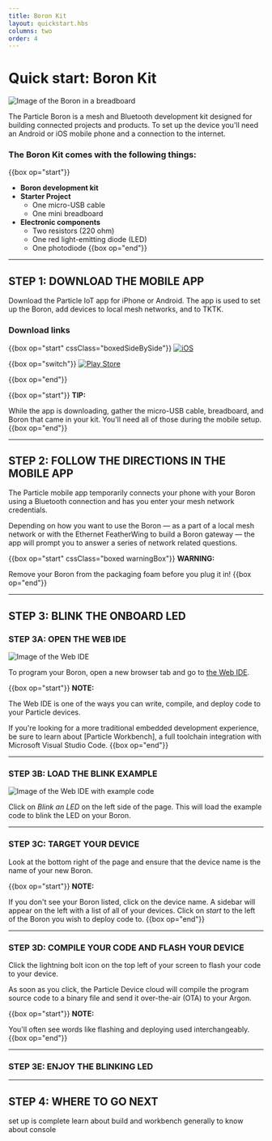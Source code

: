 ```yaml
---
title: Boron Kit
layout: quickstart.hbs
columns: two
order: 4
---
```


# Quick start: Boron Kit

![Image of the Boron in a breadboard](/assets/images/boron-breadboard.jpg)

The Particle Boron is a mesh and Bluetooth development kit designed for building connected projects and products. To set up the device you'll need an Android or iOS mobile phone and a connection to the internet.


### The Boron Kit comes with the following things:

{{box op="start"}}

* **Boron development kit**
* **Starter Project**
  * One micro-USB cable
  * One mini breadboard
* **Electronic components**
  * Two resistors (220 ohm)
  * One red light-emitting diode (LED)
  * One photodiode
{{box op="end"}}

---

## STEP 1: DOWNLOAD THE MOBILE APP

Download the Particle IoT app for iPhone or Android. The app is used to set up the Boron, add devices to local mesh networks, and to TKTK.



### Download links
{{box op="start" cssClass="boxedSideBySide"}}
[![**iOS**](/assets/images/app-store-badge.png)](https://itunes.apple.com/us/app/particle-build-photon-electron/id991459054?ls=1&mt=8)

{{box op="switch"}}
[![Play Store](/assets/images/google-play-badge.png)](https://play.google.com/store/apps/details?id=io.particle.android.app)

{{box op="end"}}

{{box op="start"}}
**TIP:**

While the app is downloading, gather the micro-USB cable, breadboard, and Boron that came in your kit. You'll need all of those during the mobile setup.
{{box op="end"}}

---


## STEP 2: FOLLOW THE DIRECTIONS IN THE MOBILE APP


The Particle mobile app temporarily connects your phone with your Boron using a Bluetooth connection and has you enter your mesh network credentials.

Depending on how you want to use the Boron — as a part of a local mesh network or with the Ethernet FeatherWing to build a Boron gateway — the app will prompt you to answer a series of network related questions.

{{box op="start" cssClass="boxed warningBox"}}
**WARNING:**

Remove your Boron from the packaging foam before you plug it in!
{{box op="end"}}




---
## STEP 3: BLINK THE ONBOARD LED



### STEP 3A: OPEN THE WEB IDE
![Image of the Web IDE](/assets/images/webide.png)

To program your Boron, open a new browser tab and go to [the Web IDE](https://build.particle.io).


{{box op="start"}}
**NOTE:**

The Web IDE is one of the ways you can write, compile, and deploy code to your Particle devices.

If you're looking for a more traditional embedded development experience, be sure to learn about [Particle Workbench], a full toolchain integration with Microsoft Visual Studio Code.
{{box op="end"}}

---

### STEP 3B: LOAD THE BLINK EXAMPLE

![Image of the Web IDE with example code](/assets/images/webide-with-examples.png)


Click on _Blink an LED_ on the left side of the page. This will load the example code to blink the LED on your Boron.

---

### STEP 3C: TARGET YOUR DEVICE

Look at the bottom right of the page and ensure that the device name is the name of your new Boron.


{{box op="start"}}
**NOTE:**

If you don't see your Boron listed, click on the device name. A sidebar will appear on the left with a list of all of your devices. Click on _start_ to the left of the Boron you wish to deploy code to.
{{box op="end"}}

---

### STEP 3D: COMPILE YOUR CODE AND FLASH YOUR DEVICE




Click the lightning bolt icon on the top left of your screen to flash your code to your device.

As soon as you click, the Particle Device cloud will compile the program source code to a binary file and send it over-the-air (OTA) to your Argon.

{{box op="start"}}
**NOTE:**

You'll often see words like flashing and deploying used interchangeably.
{{box op="end"}}

---

### STEP 3E: ENJOY THE BLINKING LED


---

## STEP 4: WHERE TO GO NEXT
set up is complete
learn about build and workbench
generally to know about console
